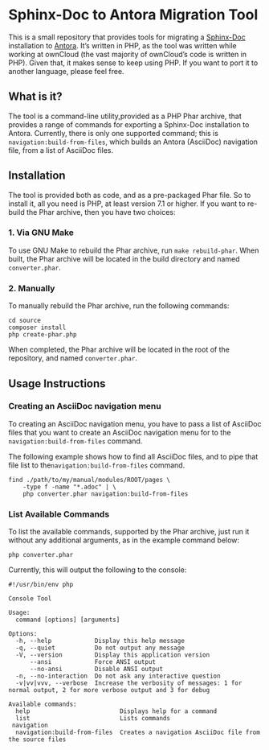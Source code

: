 # Sphinx-Doc to Antora Migration Tool

This is a small repository that provides tools for migrating a [Sphinx-Doc](http://www.sphinx-doc.org/en/master/) installation to [Antora](https://antora.org). It’s written in PHP, as the tool was written while working at ownCloud (the vast majority of ownCloud’s code is written in PHP).
Given that, it makes sense to keep using PHP. If you want to port it to another language, please feel free.

## What is it?

The tool is a command-line utility,provided as a PHP Phar archive, that provides a range of commands for exporting a Sphinx-Doc installation to Antora. Currently, there is only one supported command; this is `navigation:build-from-files`, which builds an Antora (AsciiDoc) navigation file, from a list of AsciiDoc files.

## Installation

The tool is provided both as code, and as a pre-packaged Phar file. So to install it, all you need is PHP, at least version 7.1 or higher. If you want to re-build the Phar archive, then you have two choices:

### 1. Via GNU Make

To use GNU Make to rebuild the Phar archive, run `make rebuild-phar`. When built, the Phar archive will be located in the build directory and named `converter.phar`.

### 2. Manually

To manually rebuild the Phar archive, run the following commands:

```
cd source
composer install
php create-phar.php
```

When completed, the Phar archive will be located in the root of the repository, and named `converter.phar`.

## Usage Instructions

### Creating an AsciiDoc navigation menu

To creating an AsciiDoc navigation menu, you have to pass a list of AsciiDoc files that you want to create an AsciiDoc navigation menu for to the `navigation:build-from-files` command.

The following example shows how to find all AsciiDoc files, and to pipe that file list to the`navigation:build-from-files` command.

```
find ./path/to/my/manual/modules/ROOT/pages \
	-type f -name "*.adoc" | \
	php converter.phar navigation:build-from-files
```

### List Available Commands

To list the available commands, supported by the Phar archive, just run it without any additional arguments, as in the example command below:

```
php converter.phar
```

Currently, this will output the following to the console:

```
#!/usr/bin/env php

Console Tool

Usage:
  command [options] [arguments]

Options:
  -h, --help            Display this help message
  -q, --quiet           Do not output any message
  -V, --version         Display this application version
      --ansi            Force ANSI output
      --no-ansi         Disable ANSI output
  -n, --no-interaction  Do not ask any interactive question
  -v|vv|vvv, --verbose  Increase the verbosity of messages: 1 for normal output, 2 for more verbose output and 3 for debug

Available commands:
  help                         Displays help for a command
  list                         Lists commands
 navigation
  navigation:build-from-files  Creates a navigation AsciiDoc file from the source files
```
